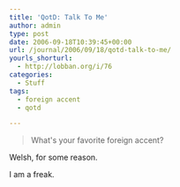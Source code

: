 ```yaml
---
title: 'QotD: Talk To Me'
author: admin
type: post
date: 2006-09-18T10:39:45+00:00
url: /journal/2006/09/18/qotd-talk-to-me/
yourls_shorturl:
  - http://lobban.org/i/76
categories:
  - Stuff
tags:
  - foreign accent
  - qotd

---
```

> What's your favorite foreign accent? 

Welsh, for some reason.

I am a freak.